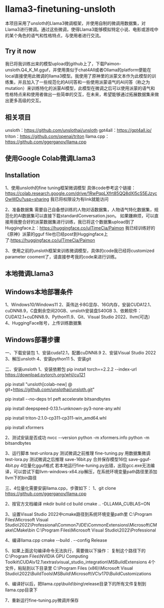 # llama3-finetuning-unsloth
本项目采用了unsloth的Llama3微调框架，并使用自制的微调用数据集，对Llama3进行微调。通过这些微调，使得Llama3能够模拟特定小说、电影或游戏中的某个角色的语气和性格特点，与使用者进行交流。

## Try it now
我已将我训练出来的模型upload到github上了，下载Paimon-unsloth.Q4_K_M.gguf，并使用类似于chat4All或者Ollama的platform便能在local直接使用此微调的llama3模型。我使用了原神里的派蒙文本作为此模型的训练集，并且加入了一些规范化的AI问答和一些使用派蒙语气的AI问答（称之为mutation）来训练特化的派蒙AI模型，此模型在微调之后可以使用派蒙的语气和性格特点来和使用者做出一些简单的交互，在未来，希望能够通过拓展数据集来做出更多高级的交互。

## 相关项目
unsloth：https://github.com/unslothai/unsloth
gpt4all：https://gpt4all.io/
triton：https://github.com/openai/triton
llama.cpp：https://github.com/ggerganov/llama.cpp

## 使用Google Colab微调Llama3
## Installation
1、使用unsloth的fine tuning框架微调模型
具体code参考这个链接：https://colab.research.google.com/drive/1RwPqpLXfrt85QQ8dXl5cS5EJzycOwWDu?usp=sharing
我已将权限设为有link就能访问

2、准备数据集
需要自己自备想训练的人物对话数据集，人物语气特化数据集，规范化的AI数据集可以直接下载standardConversation.json。
如果嫌麻烦，可以直接用我整合好的派蒙数据集进行训练，我已将这个数据集upload到了Huggingface上：https://huggingface.co/uITimeCia/Paimon
我已经训练好的《原神》派蒙的gguf file也已经post到Huggingface上了:https://huggingface.co/uITimeCia/Paimon

3、使用之前的unsloth框架来训练微调模型，具体的code我已经将customized parameter cooment了，请直接参考我的code来进行训练。

## 本地微调Llama3
## Windows本地部署条件
1、Windows10/Windows11
2、英伟达卡8G显存、16G内存，安装CUDA12.1、cuDNN8.9，C盘剩余空间20GB、unsloth安装盘S40GB
3、依赖软件：CUDA12.1+cuDNN8.9、Python11.9、Git、Visual Studio 2022、llvm(可选）
4、HuggingFace账号，上传训练数据集

## Windows部署步骤
一、下载安装包
1、安装cuda12.1，配置cuDNN8.9
2、安装Visual Studio 2022
3、解压unsloth
4、安装python11
5、安装git

二、安装unsloth
1、安装依赖包
pip install torch==2.2.2 --index-url https://download.pytorch.org/whl/cu121  

pip install "unsloth[colab-new] @ git+https://github.com/unslothai/unsloth.git"  

pip install --no-deps trl peft accelerate bitsandbytes  

pip install deepspeed-0.13.1+unknown-py3-none-any.whl  

pip install  triton-2.1.0-cp311-cp311-win_amd64.whl  

pip install xformers

2、测试安装是否成功
nvcc  --version
python -m xformers.info
python -m bitsandbytes

3、运行脚本
test-unlora.py   测试微调之前推理
fine-tuning.py   用数据集微调
test-lora.py   测试微调之后推理
save-16bit.py  合并保存模型16位
save-gguf-4bit.py  4位量化gguf格式
若本地运行fine-tuning.py出错，出现gcc.exe无法编译，可以尝试下载llvm-windows-x64.zip解压，在系统环境变量path路径里添加llvm下的bin路径

三、4位量化需要安装llama.cpp，步骤如下：
1、git clone https://github.com/ggerganov/llama.cpp

2、按官方文档编译
mkdir build
cd build
cmake .. -DLLAMA_CUBLAS=ON

3、设置Visual Studio 2022中cmake路径到系统环境变量path里
C:\Program Files\Microsoft Visual Studio\2022\Professional\Common7\IDE\CommonExtensions\Microsoft\CMake\CMake\bin
C:\Program Files\Microsoft Visual Studio\2022\Professional

4、编译llama.cpp
cmake --build . --config Release

5、如果上面这句编译命令无法执行，需要做以下操作：
复制这个路径下的
C:\Program Files\NVIDIA GPU Computing Toolkit\CUDA\v12.1\extras\visual_studio_integration\MSBuildExtensions
4个文件，粘贴到以下目录里
C:\Program Files (x86)\Microsoft Visual Studio\2022\BuildTools\MSBuild\Microsoft\VC\v170\BuildCustomizations

6、编译好以后，把llama.cpp\build\bing\release目录下的所有文件复制到llama.cpp目录下

7、重新运行fine-tuning.py微调并保存

